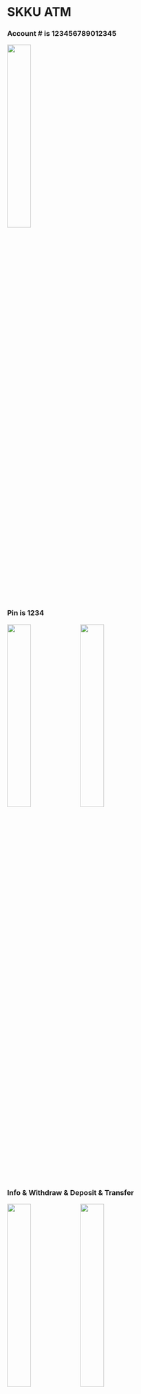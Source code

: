 # SKKU ATM

### Account # is 123456789012345
<img src="https://user-images.githubusercontent.com/108450957/211133501-4ae1b1a2-cbdf-4ae0-8efb-abb9686c0b4f.png"  width="33%" height="33%"/> 

### Pin is 1234
<img src="https://user-images.githubusercontent.com/108450957/211133625-3991421c-376a-4546-abc8-3fa5d06ddcd7.png"  width="33%" height="33%"/> <img src="https://user-images.githubusercontent.com/108450957/211133690-1ced2851-f3cf-4ce1-af67-a90d340717e9.png"  width="33%" height="33%"/> 

### Info & Withdraw & Deposit & Transfer
<img src="https://user-images.githubusercontent.com/108450957/211133737-b2d88984-2233-45f8-b4fb-43fcddc3aa48.png"  width="33%" height="33%"/> <img src="https://user-images.githubusercontent.com/108450957/211133772-167bad30-56ea-46fd-9143-dcc689c7d9cd.png"  width="33%" height="33%"/> 
<img src="https://user-images.githubusercontent.com/108450957/211133776-488ee1ac-77a7-4aa6-8d51-8d78acbc5f91.png"  width="33%" height="33%"/> <img src="https://user-images.githubusercontent.com/108450957/211133783-e5eea54d-76ac-4584-86b7-110cff8b7205.png"  width="33%" height="33%"/> 
